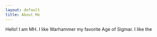 ```yaml
---
layout: default
title: About Me
---
```

Hello! I am MH.
I like Warhammer my favorite Age of Sigmar. I like the 
